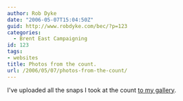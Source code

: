 ```yaml
---
author: Rob Dyke
date: "2006-05-07T15:04:50Z"
guid: http://www.robdyke.com/bec/?p=123
categories:
  - Brent East Campaigning
id: 123
tags:
- websites
title: Photos from the count.
url: /2006/05/07/photos-from-the-count/
---
```

I've uploaded all the snaps I took at the count [to my gallery](http://www.robdyke.com/gallery2/main.php?g2_view=core.ShowItem&#038;g2_itemId=122&#038;g2_navId=x5cc3ae11 "robdyke.com image gallery").